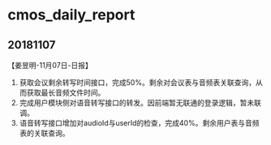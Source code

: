 # cmos_daily_report

## 20181107
【姜昱明-11月07日-日报】
1. 获取会议剩余转写时间接口，完成50%。剩余对会议表与音频表关联查询，从而获取最长音频文件时间。
2. 完成用户模块侧对语音转写接口的转发。因前端暂无联通的登录逻辑，暂未联调。
3. 语音转写接口增加对audioId与userId的检查，完成40%。剩余用户表与音频表的关联查询。
